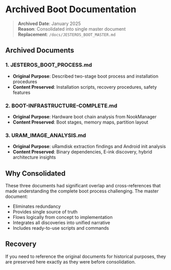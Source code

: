 # Archived Boot Documentation

> **Archived Date**: January 2025  
> **Reason**: Consolidated into single master document  
> **Replacement**: `/docs/JESTEROS_BOOT_MASTER.md`

## Archived Documents

### 1. JESTEROS_BOOT_PROCESS.md
- **Original Purpose**: Described two-stage boot process and installation procedures
- **Content Preserved**: Installation scripts, recovery procedures, safety features

### 2. BOOT-INFRASTRUCTURE-COMPLETE.md  
- **Original Purpose**: Hardware boot chain analysis from NookManager
- **Content Preserved**: Boot stages, memory maps, partition layout

### 3. URAM_IMAGE_ANALYSIS.md
- **Original Purpose**: uRamdisk extraction findings and Android init analysis
- **Content Preserved**: Binary dependencies, E-ink discovery, hybrid architecture insights

## Why Consolidated

These three documents had significant overlap and cross-references that made understanding the complete boot process challenging. The master document:

- Eliminates redundancy
- Provides single source of truth
- Flows logically from concept to implementation
- Integrates all discoveries into unified narrative
- Includes ready-to-use scripts and commands

## Recovery

If you need to reference the original documents for historical purposes, they are preserved here exactly as they were before consolidation.